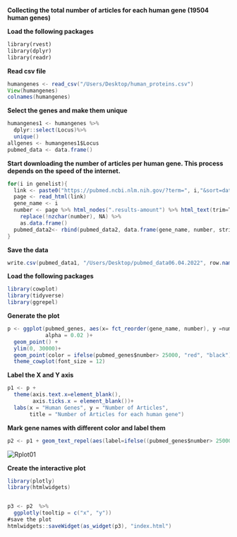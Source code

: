 **Collecting the total number of articles for each human gene (19504 human genes)**

**Load the following packages**

``` Python
library(rvest)
library(dplyr)
library(readr)
```

**Read csv file**
``` Java
humangenes <- read_csv("/Users/Desktop/human_proteins.csv")
View(humangenes)
colnames(humangenes)
```

**Select the genes and make them unique**
```Java
humangenes1 <- humangenes %>%
  dplyr::select(Locus)%>%
  unique()
allgenes <- humangenes1$Locus
pubmed_data <- data.frame()
```

**Start downloading the number of articles per human gene. This process depends on the speed of the internet.**

```Java
for(i in genelist){
  link <- paste0("https://pubmed.ncbi.nlm.nih.gov/?term=", i,"&sort=date")
  page <- read_html(link)
  gene_name <- i 
  number <- page %>% html_nodes(".results-amount") %>% html_text(trim=TRUE) %>% 
    replace(!nzchar(number), NA) %>%
    as.data.frame()
  pubmed_data2<- rbind(pubmed_data2, data.frame(gene_name, number, stringsAsFactors = FALSE))
}
```

**Save the data**

```Java
write.csv(pubmed_data1, "/Users/Desktop/pubmed_data06.04.2022", row.names = FALSE)
```

**Load the following packages**

```Java
library(cowplot)
library(tidyverse)
library(ggrepel)
```

**Generate the plot**

```Java
p <- ggplot(pubmed_genes, aes(x= fct_reorder(gene_name, number), y =number),
            alpha = 0.02 )+
  geom_point() +
  ylim(0, 30000)+
  geom_point(color = ifelse(pubmed_genes$number> 25000, "red", "black"))+
  theme_cowplot(font_size = 12)
```

**Label the X and Y axis**
```Java
p1 <- p + 
  theme(axis.text.x=element_blank(),
        axis.ticks.x = element_blank())+
  labs(x = "Human Genes", y = "Number of Articles", 
       title = "Number of Articles for each human gene")
```
**Mark gene names with different color and label them**

```Java
p2 <- p1 + geom_text_repel(aes(label=ifelse((pubmed_genes$number> 25000), gene_name, "")))

```

![Rplot01](https://user-images.githubusercontent.com/12661265/162208223-8ec1d69c-57e5-4f7d-9b52-117f928eccfb.png)


**Create the interactive plot**

```Java
library(plotly)
library(htmlwidgets)


p3 <- p2  %>%
  ggplotly(tooltip = c("x", "y"))
#save the plot
htmlwidgets::saveWidget(as_widget(p3), "index.html")
```
